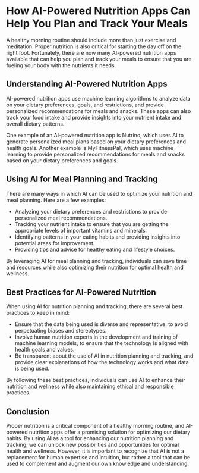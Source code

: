 How AI-Powered Nutrition Apps Can Help You Plan and Track Your Meals
========================================================================================================================

A healthy morning routine should include more than just exercise and meditation. Proper nutrition is also critical for starting the day off on the right foot. Fortunately, there are now many AI-powered nutrition apps available that can help you plan and track your meals to ensure that you are fueling your body with the nutrients it needs.

Understanding AI-Powered Nutrition Apps
---------------------------------------

AI-powered nutrition apps use machine learning algorithms to analyze data on your dietary preferences, goals, and restrictions, and provide personalized recommendations for meals and snacks. These apps can also track your food intake and provide insights into your nutrient intake and overall dietary patterns.

One example of an AI-powered nutrition app is Nutrino, which uses AI to generate personalized meal plans based on your dietary preferences and health goals. Another example is MyFitnessPal, which uses machine learning to provide personalized recommendations for meals and snacks based on your dietary preferences and goals.

Using AI for Meal Planning and Tracking
---------------------------------------

There are many ways in which AI can be used to optimize your nutrition and meal planning. Here are a few examples:

* Analyzing your dietary preferences and restrictions to provide personalized meal recommendations.
* Tracking your nutrient intake to ensure that you are getting the appropriate levels of important vitamins and minerals.
* Identifying patterns in your eating habits and providing insights into potential areas for improvement.
* Providing tips and advice for healthy eating and lifestyle choices.

By leveraging AI for meal planning and tracking, individuals can save time and resources while also optimizing their nutrition for optimal health and wellness.

Best Practices for AI-Powered Nutrition
---------------------------------------

When using AI for nutrition planning and tracking, there are several best practices to keep in mind:

* Ensure that the data being used is diverse and representative, to avoid perpetuating biases and stereotypes.
* Involve human nutrition experts in the development and training of machine learning models, to ensure that the technology is aligned with health goals and values.
* Be transparent about the use of AI in nutrition planning and tracking, and provide clear explanations of how the technology works and what data is being used.

By following these best practices, individuals can use AI to enhance their nutrition and wellness while also maintaining ethical and responsible practices.

Conclusion
----------

Proper nutrition is a critical component of a healthy morning routine, and AI-powered nutrition apps offer a promising solution for optimizing our dietary habits. By using AI as a tool for enhancing our nutrition planning and tracking, we can unlock new possibilities and opportunities for optimal health and wellness. However, it is important to recognize that AI is not a replacement for human expertise and intuition, but rather a tool that can be used to complement and augment our own knowledge and understanding.
